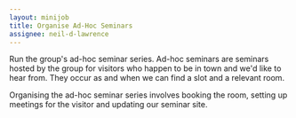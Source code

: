 ```yaml
---
layout: minijob
title: Organise Ad-Hoc Seminars
assignee: neil-d-lawrence
---
```


Run the group's ad-hoc seminar series. Ad-hoc seminars are seminars hosted by the group for visitors who happen to be in town and we'd like to hear from. They occur as and when we can find a slot and a relevant room.

Organising the ad-hoc seminar series involves booking the room, setting up meetings for the visitor and updating our seminar site.
